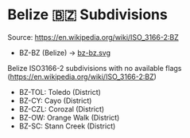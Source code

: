 # Belize 🇧🇿 Subdivisions

Source: https://en.wikipedia.org/wiki/ISO_3166-2:BZ

* BZ-BZ (Belize) -> [bz-bz.svg](https://github.com/amckenna41/iso3166-flag-icons/blob/main/iso3166-2-icons/BZ/bz-bz.svg)

Belize ISO3166-2 subdivisions with no available flags (https://en.wikipedia.org/wiki/ISO_3166-2:BZ)

* BZ-TOL: Toledo (District)
* BZ-CY: Cayo (District)
* BZ-CZL: Corozal (District)
* BZ-OW: Orange Walk (District)
* BZ-SC: Stann Creek (District)
